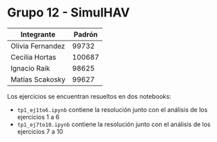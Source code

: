 # Grupo 12 - SimulHAV

| Integrante             | Padrón    | 
|-------------------|-------------|
| Olivia Fernandez   | 99732    |
| Cecilia Hortas         | 100687       |
| Ignacio Raik | 98625 |
| Matías Scakosky          | 99627  |            

Los ejercicios se encuentran resueltos en dos notebooks:
- `tp1_ej1to6.ipynb` contiene la resolución junto con el análisis de los ejercicios 1 a 6
- `tp1_ej7to10.ipynb` contiene la resolución junto con el análisis de los ejercicios 7 a 10
